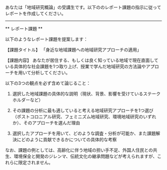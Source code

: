 あなたは「地域研究概論」の受講生です。以下ののレポート課題の指示に従ってレポートを作成してください。

---------------------------------------
** レポート課題 **

以下のようなレポート課題を提案します：

【課題タイトル】
「身近な地域課題への地域研究アプローチの適用」

【課題内容】
あなたが居住する、もしくは良く知っている地域で現在直面している具体的な社会課題を1つ取り上げ、授業で学んだ地域研究の方法論やアプローチを用いて分析してください。

以下の3つの観点を必ず含めて論じること：

1. 選択した地域課題の具体的な説明（現状、背景、影響を受けているステークホルダーなど）

2. その課題の分析に最も適していると考える地域研究アプローチを1つ選び（ポストコロニアル研究、フェミニズム地域研究、環境地域研究のいずれか）、そのアプローチを選んだ理由

3. 選択したアプローチを用いて、どのような調査・分析が可能か、また課題解決にどのように貢献できるかについての具体的な考察

なお、課題の例としては、高齢化に伴う地域の担い手不足、外国人住民との共生、環境保全と開発のジレンマ、伝統文化の継承問題などが考えられますが、これらに限定されません。